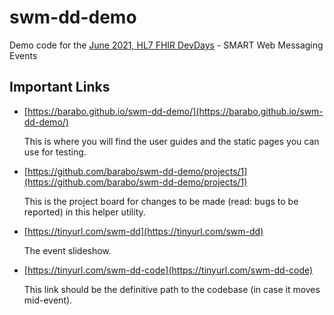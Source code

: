 # swm-dd-demo

Demo code for the [June 2021, HL7 FHIR DevDays](https://www.devdays.com/june-2021/) - SMART Web Messaging Events

## Important Links

* [https://barabo.github.io/swm-dd-demo/](https://barabo.github.io/swm-dd-demo/)

  This is where you will find the user guides and the static pages you can use for testing.

* [https://github.com/barabo/swm-dd-demo/projects/1](https://github.com/barabo/swm-dd-demo/projects/1)

  This is the project board for changes to be made (read: bugs to be reported) in this helper utility.

* [https://tinyurl.com/swm-dd](https://tinyurl.com/swm-dd)

  The event slideshow.

* [https://tinyurl.com/swm-dd-code](https://tinyurl.com/swm-dd-code)

  This link should be the definitive path to the codebase (in case it moves mid-event).
